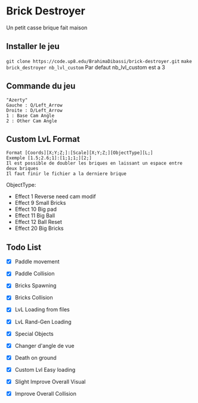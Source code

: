 # Brick Destroyer

Un petit casse brique fait maison

## Installer le jeu

`git clone https://code.up8.edu/BrahimaDibassi/brick-destroyer.git`
`make`
`brick_destroyer nb_lvl_custom`
    Par defaut nb_lvl_custom est a 3

## Commande du jeu 
    "Azerty"
    Gauche : Q/Left_Arrow
    Droite : D/Left_Arrow
    1 : Base Cam Angle
    2 : Other Cam Angle

## Custom LvL Format
    Format [Coords][X;Y;Z;]:[Scale][X;Y;Z;][ObjectType][L;]
    Exemple [1.5;2.6;1]:[1;1;1;][2;] 
    Il est possible de doubler les briques en laissant un espace entre deux briques
    Il faut finir le fichier a la derniere brique

ObjectType: 
  - Effect 1 Reverse need cam modif
  - Effect 9 Small Bricks
  - Effect 10 Big pad
  - Effect 11 Big Ball
  - Effect 12 Ball Reset
  - Effect 20 Big Bricks

## Todo List

- [X] Paddle movement
- [X] Paddle Collision
- [X] Bricks Spawning
- [X] Bricks Collision
- [X] LvL Loading from files
- [X] LvL Rand-Gen Loading
- [X] Special Objects
- [X] Changer d'angle de vue
- [X] Death on ground
- [X] Custom Lvl Easy loading
- [X] Slight Improve Overall Visual
- [X] Improve Overall Collision

